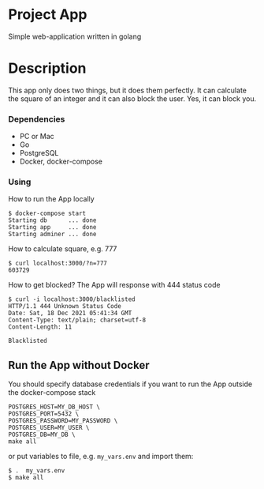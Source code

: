 # Project App
Simple web-application written in golang

# Description
This app only does two things, but it does them perfectly. It can calculate the square of an integer and it can also block the user. Yes, it can block you.

### Dependencies
* PC or Mac
* Go
* PostgreSQL
* Docker, docker-compose

### Using
How to run the App locally
```
$ docker-compose start
Starting db      ... done
Starting app     ... done
Starting adminer ... done
```
How to calculate square, e.g. 777
```
$ curl localhost:3000/?n=777
603729
```
How to get blocked? The App will response with 444 status code
```
$ curl -i localhost:3000/blacklisted
HTTP/1.1 444 Unknown Status Code
Date: Sat, 18 Dec 2021 05:41:34 GMT
Content-Type: text/plain; charset=utf-8
Content-Length: 11

Blacklisted
```

## Run the App without Docker
You should specify database credentials if you want to run the App outside the docker-compose stack
```
POSTGRES_HOST=MY_DB_HOST \
POSTGRES_PORT=5432 \
POSTGRES_PASSWORD=MY_PASSWORD \
POSTGRES_USER=MY_USER \
POSTGRES_DB=MY_DB \
make all
```
or put variables to file, e.g. ```my_vars.env``` and import them:
```
$ .  my_vars.env
$ make all
```